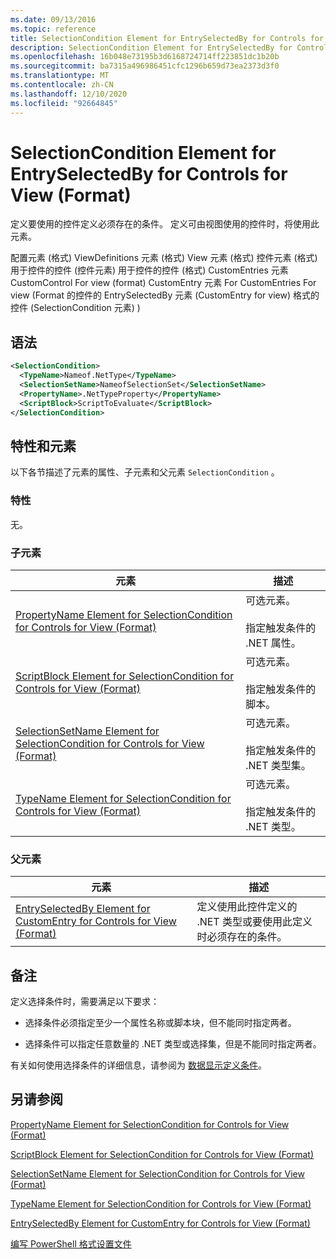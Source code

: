 ```yaml
---
ms.date: 09/13/2016
ms.topic: reference
title: SelectionCondition Element for EntrySelectedBy for Controls for View (Format)
description: SelectionCondition Element for EntrySelectedBy for Controls for View (Format)
ms.openlocfilehash: 16b048e73195b3d6168724714ff223851dc1b20b
ms.sourcegitcommit: ba7315a496986451cfc1296b659d73ea2373d3f0
ms.translationtype: MT
ms.contentlocale: zh-CN
ms.lasthandoff: 12/10/2020
ms.locfileid: "92664845"
---
```

# <a name="selectioncondition-element-for-entryselectedby-for-controls-for-view-format"></a>SelectionCondition Element for EntrySelectedBy for Controls for View (Format)

定义要使用的控件定义必须存在的条件。 定义可由视图使用的控件时，将使用此元素。

配置元素 (格式) ViewDefinitions 元素 (格式) View 元素 (格式) 控件元素 (格式) 用于控件的控件 (控件元素) 用于控件的控件 (格式) CustomEntries 元素 CustomControl For view (format) CustomEntry 元素 For CustomEntries For view (Format 的控件的 EntrySelectedBy 元素 (CustomEntry for view) 格式的控件 (SelectionCondition 元素) ) 

## <a name="syntax"></a>语法

```xml
<SelectionCondition>
  <TypeName>Nameof.NetType</TypeName>
  <SelectionSetName>NameofSelectionSet</SelectionSetName>
  <PropertyName>.NetTypeProperty</PropertyName>
  <ScriptBlock>ScriptToEvaluate</ScriptBlock>
</SelectionCondition>
```

## <a name="attributes-and-elements"></a>特性和元素

以下各节描述了元素的属性、子元素和父元素 `SelectionCondition` 。

### <a name="attributes"></a>特性

无。

### <a name="child-elements"></a>子元素

|元素|描述|
|-------------|-----------------|
|[PropertyName Element for SelectionCondition for Controls for View (Format)](./propertyname-element-for-selectioncondition-for-controls-for-view-format.md)|可选元素。<br /><br /> 指定触发条件的 .NET 属性。|
|[ScriptBlock Element for SelectionCondition for Controls for View (Format)](./scriptblock-element-for-selectioncondition-for-controls-for-view-format.md)|可选元素。<br /><br /> 指定触发条件的脚本。|
|[SelectionSetName Element for SelectionCondition for Controls for View (Format)](./selectionsetname-element-for-selectioncondition-for-controls-for-view-format.md)|可选元素。<br /><br /> 指定触发条件的 .NET 类型集。|
|[TypeName Element for SelectionCondition for Controls for View (Format)](./typename-element-for-selectioncondition-for-controls-for-view-format.md)|可选元素。<br /><br /> 指定触发条件的 .NET 类型。|

### <a name="parent-elements"></a>父元素

|元素|描述|
|-------------|-----------------|
|[EntrySelectedBy Element for CustomEntry for Controls for View (Format)](./entryselectedby-element-for-customentry-for-controls-for-view-format.md)|定义使用此控件定义的 .NET 类型或要使用此定义时必须存在的条件。|

## <a name="remarks"></a>备注

定义选择条件时，需要满足以下要求：

- 选择条件必须指定至少一个属性名称或脚本块，但不能同时指定两者。

- 选择条件可以指定任意数量的 .NET 类型或选择集，但是不能同时指定两者。

有关如何使用选择条件的详细信息，请参阅为 [数据显示定义条件](./defining-conditions-for-displaying-data.md)。

## <a name="see-also"></a>另请参阅

[PropertyName Element for SelectionCondition for Controls for View (Format)](./propertyname-element-for-selectioncondition-for-controls-for-view-format.md)

[ScriptBlock Element for SelectionCondition for Controls for View (Format)](./scriptblock-element-for-selectioncondition-for-controls-for-view-format.md)

[SelectionSetName Element for SelectionCondition for Controls for View (Format)](./selectionsetname-element-for-selectioncondition-for-controls-for-view-format.md)

[TypeName Element for SelectionCondition for Controls for View (Format)](./typename-element-for-selectioncondition-for-controls-for-view-format.md)

[EntrySelectedBy Element for CustomEntry for Controls for View (Format)](./entryselectedby-element-for-customentry-for-controls-for-view-format.md)

[编写 PowerShell 格式设置文件](./writing-a-powershell-formatting-file.md)

